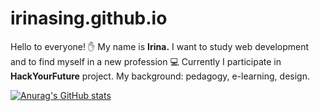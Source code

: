 # irinasing.github.io

Hello to everyone! :hand: 
My name is **Irina.** 
I want to study web development and to find myself in a new profession :computer: 
Currently I participate in **HackYourFuture** project.
My background: pedagogy, e-learning, design.

[![Anurag's GitHub stats](https://github-readme-stats.vercel.app/apiIrinaSing=anuraghazra)](https://github.com/anuraghazra/github-readme-stats)
